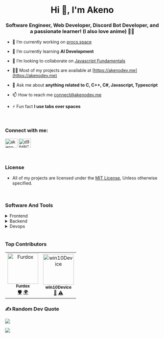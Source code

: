 <h1 align="center">Hi 👋, I'm Akeno</h1>
<h3 align="center">Software Engineer, Web Developer, Discord Bot Developer, and a passionate learner! (I also love anime) 🐱‍🚀</h3>

- 🔭 I’m currently working on [procs.space](https://procs.space)

- 🌱 I’m currently learning **AI Development**

- 👯 I’m looking to collaborate on [Javascript Fundamentals](https://github.com/akenolol/javascript-fundamentals)

- 👨‍💻 Most of my projects are available at [https://akenodev.me](https://akenodev.me)

- 💬 Ask me about **anything related to C, C++, C#, Javascript, Typescript**

- 📫 How to reach me [connect@akenodev.me](mailto:connect@akenodev.me)

- ⚡ Fun fact **I use tabs over spaces**

<br>

<h3 align="left">Connect with me:</h3>
<p align="left">
<a href="https://twitter.com/akeno_lol" target="blank"><img align="center" src="https://raw.githubusercontent.com/rahuldkjain/github-profile-readme-generator/master/src/images/icons/Social/twitter.svg" alt="akeno_dev" height="30" width="40" /></a>
<a href="https://akenodev.me/invite" target="blank"><img align="center" src="https://raw.githubusercontent.com/rahuldkjain/github-profile-readme-generator/master/src/images/icons/Social/discord.svg" alt="d9fd8CHWP3" height="30" width="40" /></a>
</p>

<br>

### License

- All of my projects are licensed under the [MIT License](https://opensource.org/licenses/MIT), Unless otherwise specified.

<br>

### Software And Tools

<details>
    <summary>Frontend</summary>
<p> 
<div align="center">  
<a href="https://reactjs.org/" target="_blank"><img style="margin: 10px" src="https://profilinator.rishav.dev/skills-assets/react-original-wordmark.svg" alt="React" height="50" /></a>  
<a href="https://getbootstrap.com/docs/3.4/javascript/" target="_blank"><img style="margin: 10px" src="https://profilinator.rishav.dev/skills-assets/bootstrap-plain.svg" alt="Bootstrap" height="50" /></a>  
<a href="https://www.w3schools.com/css/" target="_blank"><img style="margin: 10px" src="https://profilinator.rishav.dev/skills-assets/css3-original-wordmark.svg" alt="CSS3" height="50" /></a>  
<a href="https://en.wikipedia.org/wiki/HTML5" target="_blank"><img style="margin: 10px" src="https://profilinator.rishav.dev/skills-assets/html5-original-wordmark.svg" alt="HTML5" height="50" /></a>  
<a href="https://www.electronjs.org/" target="_blank"><img style="margin: 10px" src="https://profilinator.rishav.dev/skills-assets/electron-original.svg" alt="Electron" height="50" /></a>  
<a href="https://www.javascript.com/" target="_blank"><img style="margin: 10px" src="https://profilinator.rishav.dev/skills-assets/javascript-original.svg" alt="JavaScript" height="50" /></a>  
<a href="https://www.typescriptlang.org/" target="_blank"><img style="margin: 10px" src="https://profilinator.rishav.dev/skills-assets/typescript-original.svg" alt="TypeScript" height="50" /></a>  
<a href="https://www.adobe.com/in/products/illustrator.html" target="_blank"><img style="margin: 10px" src="https://profilinator.rishav.dev/skills-assets/adobe_illustrator-icon.svg" alt="Illustrator" height="50" /></a>  
<a href="https://www.chartjs.org/" target="_blank"><img style="margin: 10px" src="https://profilinator.rishav.dev/skills-assets/logo-title.svg" alt="Chart.js" height="50" /></a>  
</div>

</td><td valign="top" width="33%">

</td></tr></table>

<br/>  
</p>
</details>

<details>
    <summary>Backend</summary>
<p>
<div align="center">  
<a href="https://www.javascript.com/" target="_blank"><img style="margin: 10px" src="https://profilinator.rishav.dev/skills-assets/javascript-original.svg" alt="JavaScript" height="50" /></a>  
<a href="https://www.typescriptlang.org/" target="_blank"><img style="margin: 10px" src="https://profilinator.rishav.dev/skills-assets/typescript-original.svg" alt="TypeScript" height="50" /></a>  
<a href="https://www.mongodb.com/" target="_blank"><img style="margin: 10px" src="https://profilinator.rishav.dev/skills-assets/mongodb-original-wordmark.svg" alt="MongoDB" height="50" /></a>  
<a href="https://nodejs.org/" target="_blank"><img style="margin: 10px" src="https://profilinator.rishav.dev/skills-assets/nodejs-original-wordmark.svg" alt="Node.js" height="50" /></a>  
<a href="https://www.linux.org/" target="_blank"><img style="margin: 10px" src="https://profilinator.rishav.dev/skills-assets/linux-original.svg" alt="Linux" height="50" /></a>  
<a href="https://www.nginx.com/" target="_blank"><img style="margin: 10px" src="https://profilinator.rishav.dev/skills-assets/nginx-original.svg" alt="Nginx" height="50" /></a>  
<a href="https://www.python.org/" target="_blank"><img style="margin: 10px" src="https://profilinator.rishav.dev/skills-assets/python-original.svg" alt="Python" height="50" /></a>  
<a href="https://expressjs.com/" target="_blank"><img style="margin: 10px" src="https://profilinator.rishav.dev/skills-assets/express-original-wordmark.svg" alt="Express.js" height="50" /></a>  
<a href="https://github.com/" target="_blank"><img style="margin: 10px" src="https://profilinator.rishav.dev/skills-assets/git-scm-icon.svg" alt="Git" height="50" /></a>  
<a href="https://redux.js.org/" target="_blank"><img style="margin: 10px" src="https://profilinator.rishav.dev/skills-assets/redux-original.svg" alt="Redux" height="50" /></a>  
<a href="https://www.gnu.org/software/bash/" target="_blank"><img style="margin: 10px" src="https://profilinator.rishav.dev/skills-assets/gnu_bash-icon.svg" alt="Bash" height="50" /></a>  
</div>

</td><td valign="top" width="33%">

</td></tr></table>

<br/>  
</p>
</details>

<details>
    <summary>Devops</summary>
<p> 
<div align="center">  
<a href="https://aws.amazon.com/" target="_blank"><img style="margin: 10px" src="https://profilinator.rishav.dev/skills-assets/amazonwebservices-original-wordmark.svg" alt="AWS" height="50" /></a>  
<a href="https://cloud.google.com/" target="_blank"><img style="margin: 10px" src="https://profilinator.rishav.dev/skills-assets/google_cloud-icon.svg" alt="GCP" height="50" /></a>  
<a href="https://kubernetes.io/" target="_blank"><img style="margin: 10px" src="https://profilinator.rishav.dev/skills-assets/kubernetes-icon.svg" alt="Kubernetes" height="50" /></a>  
<a href="https://www.linux.org/" target="_blank"><img style="margin: 10px" src="https://profilinator.rishav.dev/skills-assets/linux-original.svg" alt="Linux" height="50" /></a>  
<a href="https://github.com/" target="_blank"><img style="margin: 10px" src="https://profilinator.rishav.dev/skills-assets/git-scm-icon.svg" alt="Git" height="50" /></a>  
<a href="https://www.gnu.org/software/bash/" target="_blank"><img style="margin: 10px" src="https://profilinator.rishav.dev/skills-assets/gnu_bash-icon.svg" alt="Bash" height="50" /></a>  
</div>
</p>

</details>

<br>

### Top Contributors

<table>
  <tbody>
    <tr>
      <td align="center"><a href="https://github.com/Furdox"><img src="https://avatars.githubusercontent.com/u/65986892?v=4" width="100px;" alt="Furdox"/><br /><sub><b>Furdox</b></sub></a><br /><a href="https://github.com/akenolol/akenodev.xyz" title="Security">🛡️</a> <a href="https://github.com/akenolol/akenodev.xyz" title="Translation">🌍</a></td>
</td>

<td align="center"><a href="https://github.com/win10Device"><img src="https://avatars.githubusercontent.com/u/44788187?v=4" width="100px;" alt="win10Device"/><br /><sub><b>win10Device</b></sub></a><br /><a href="https://github.com/akenolol/akenodev.xyz" title="Review">👀</a> <a href="https://github.com/akenolol/akenodev.xyz" title="Testing">⚠️</a></td>
</td>
    </tr>
  </tbody>
</table>




### ✍️ Random Dev Quote
![](https://quotes-github-readme.vercel.app/api?type=horizontal&theme=tokyonight)



[![](https://visitcount.itsvg.in/api?id=akenolol&icon=2&color=9)](https://akenodev.me)

